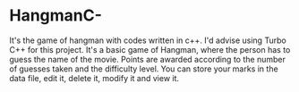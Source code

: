 # HangmanC-
It's the game of hangman with codes written in c++. I'd advise using Turbo C++ for this project.
It's a basic game of Hangman, where the person has to guess the name of the movie. Points are awarded according to the number of guesses taken and the difficulty level. You can store your marks in the data file, edit it, delete it, modify it and view it.
